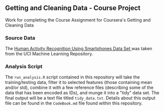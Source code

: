 ## Getting and Cleaning Data - Course Project

Work for completing the Course Assignment for Coursera's Getting and Cleaning Data

### Source Data

The [Human Activity Recognition Using Smartphones Data Set ](http://archive.ics.uci.edu/ml/datasets/Human+Activity+Recognition+Using+Smartphones) was taken from the UCI Machine Learning Repository.

### Analysis Script

The `run_analysis.R` script contained in this repository will take the training/testing data, filter it to selected features (those containing mean and/or std), combine it with a few reference files (describing some of the data that has been encoded as IDs), and munge it into a "tidy" data set.  The final output will be a text file titled `tidy_data.txt`.  Details about this output file can be found in the `CodeBook.md` file found within this repository.
